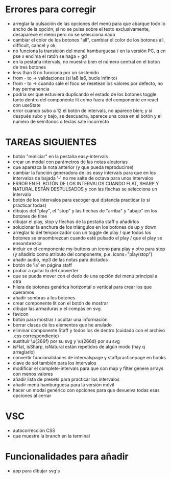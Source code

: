 # Errores para corregir

- arreglar la pulsación de las opciones del menú para que abarque todo lo ancho de la opción; si no se pulsa sobre el texto exclusivamente,
  desaparece el menú pero no se selecciona nada
- cambiar el color de los botones "all", cambiar el color de los botones all, difficult, cancel y ok
- no funciona la transición del menú hamburguesa / en la versión PC, q cn pse x encima el ratón se haga + gd
- en la pestaña intervals, no muestra bien el número central en el botón de tres botones
- less than 8 no funciona por un sostenido
- from - to -> validaciones (si la6 la6, bucle infinito)
- from - to -> cuando sale el foco se resetean los valores por defecto, no hay permanencia
- podría ser que estuviera duplicando el estado de los botones toggle tanto dentro del componente lit como fuera del componente
  en react con useState
- error cuando subo a 12 el botón de intervals, no aparece bien; y si después subo y bajo, se descuadra, aparece una cosa en el botón y
  el número de semitonos o teclas sale incorrecto

# TAREAS SIGUIENTES

- botón "reiniciar" en la pestaña easy-intervals
- crear un modal con parámetros de las notas aleatorias
- que aparezca la nota anterior (y que pueda reproducirse)
- cambiar la función generadora de los easy intervals para que en los intervalos de bajada '-' no me salte de octava para unos intervalos
- ERROR EN EL BOTÓN DE LOS INTERVALOS CUANDO FLAT, SHARP Y NATURAL ESTÁN DESPULSADOS y con las flechas se selecciona un intervalo
- botón de los intervalos para escoger qué distancia practicar (o si practicar todas)
- dibujos del "play", el "stop" y las flechas de "arriba" y "abajo" en los botones de time
- dibujar el play, stop y flechas de la pestaña staff y añadirlos
- solucionar la anchura de los triángulos en los botones de up y down
- arreglar lo del temporizador con un toggle de play / que todos los botones se ensombrezcan cuando esté pulsado el play / que el play se ensombrezca
- incluir en el componente my-buttons un icono para play y otro para stop (y añadirlo como atributo del componente, p.e. icons="play/stop")
- añadir audio, mp3 de las notas para dictados
- botón de 'la' en página staff
- probar a quitar lo del converter
- que se pueda mover con el dedo de una opción del menú principal a otra
- hilera de botones genérica horizontal o vertical para crear los que queramos
- añadir sombras a los botones
- crear componente lit con el botón de mostrar
- dibujar las armaduras y el compás en svg
- favicon
- botón para mostrar / ocultar una información
- borrar clases de los elementos que he anulado
- eliminar componente Staff y todos los de dentro (cuidado con el archivo .css correspondiente)
- sustituir \u{266f} por su svg y \u{266d} por su svg
- isFlat, isSharp, isNatural están repetidos de algún modo (hay q arreglarlo)
- convertir funcionalidades de intervalspage y staffpracticepage en hooks
- clave de sol también para los intervalos
- modificar el complete-intervals para que con map y filter genere arrays con menos valores
- añadir lista de presets para practicar los intervalos
- añadir menú hamburguesa para la versión móvil
- hacer un modal genérico con opciones para que devuelva todas esas opciones al cerrar

# VSC

- autocorrección CSS
- que muestre la branch en la terminal

# Funcionalidades para añadir

- app para dibujar svg's
